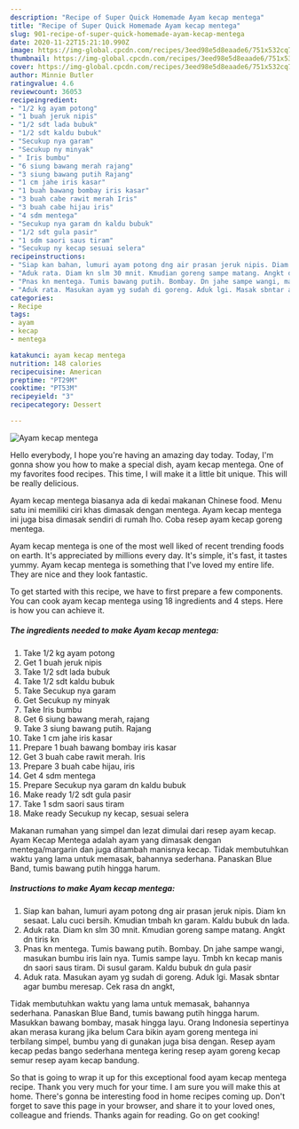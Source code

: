 ```yaml
---
description: "Recipe of Super Quick Homemade Ayam kecap mentega"
title: "Recipe of Super Quick Homemade Ayam kecap mentega"
slug: 901-recipe-of-super-quick-homemade-ayam-kecap-mentega
date: 2020-11-22T15:21:10.990Z
image: https://img-global.cpcdn.com/recipes/3eed98e5d8eaade6/751x532cq70/ayam-kecap-mentega-foto-resep-utama.jpg
thumbnail: https://img-global.cpcdn.com/recipes/3eed98e5d8eaade6/751x532cq70/ayam-kecap-mentega-foto-resep-utama.jpg
cover: https://img-global.cpcdn.com/recipes/3eed98e5d8eaade6/751x532cq70/ayam-kecap-mentega-foto-resep-utama.jpg
author: Minnie Butler
ratingvalue: 4.6
reviewcount: 36053
recipeingredient:
- "1/2 kg ayam potong"
- "1 buah jeruk nipis"
- "1/2 sdt lada bubuk"
- "1/2 sdt kaldu bubuk"
- "Secukup nya garam"
- "Secukup ny minyak"
- " Iris bumbu"
- "6 siung bawang merah rajang"
- "3 siung bawang putih Rajang"
- "1 cm jahe iris kasar"
- "1 buah bawang bombay iris kasar"
- "3 buah cabe rawit merah Iris"
- "3 buah cabe hijau iris"
- "4 sdm mentega"
- "Secukup nya garam dn kaldu bubuk"
- "1/2 sdt gula pasir"
- "1 sdm saori saus tiram"
- "Secukup ny kecap sesuai selera"
recipeinstructions:
- "Siap kan bahan, lumuri ayam potong dng air prasan jeruk nipis. Diam kn sesaat. Lalu cuci bersih. Kmudian tmbah kn garam. Kaldu bubuk dn lada."
- "Aduk rata. Diam kn slm 30 mnit. Kmudian goreng sampe matang. Angkt dn tiris kn"
- "Pnas kn mentega. Tumis bawang putih. Bombay. Dn jahe sampe wangi, masukan bumbu iris lain nya. Tumis sampe layu. Tmbh kn kecap manis dn saori saus tiram. Di susul garam. Kaldu bubuk dn gula pasir"
- "Aduk rata. Masukan ayam yg sudah di goreng. Aduk lgi. Masak sbntar agar bumbu meresap. Cek rasa dn angkt,"
categories:
- Recipe
tags:
- ayam
- kecap
- mentega

katakunci: ayam kecap mentega 
nutrition: 148 calories
recipecuisine: American
preptime: "PT29M"
cooktime: "PT53M"
recipeyield: "3"
recipecategory: Dessert

---
```



![Ayam kecap mentega](https://img-global.cpcdn.com/recipes/3eed98e5d8eaade6/751x532cq70/ayam-kecap-mentega-foto-resep-utama.jpg)

Hello everybody, I hope you're having an amazing day today. Today, I'm gonna show you how to make a special dish, ayam kecap mentega. One of my favorites food recipes. This time, I will make it a little bit unique. This will be really delicious.

Ayam kecap mentega biasanya ada di kedai makanan Chinese food. Menu satu ini memiliki ciri khas dimasak dengan mentega. Ayam kecap mentega ini juga bisa dimasak sendiri di rumah lho. Coba resep ayam kecap goreng mentega.

Ayam kecap mentega is one of the most well liked of recent trending foods on earth. It's appreciated by millions every day. It's simple, it's fast, it tastes yummy. Ayam kecap mentega is something that I've loved my entire life. They are nice and they look fantastic.


To get started with this recipe, we have to first prepare a few components. You can cook ayam kecap mentega using 18 ingredients and 4 steps. Here is how you can achieve it.

<!--inarticleads1-->

##### The ingredients needed to make Ayam kecap mentega:

1. Take 1/2 kg ayam potong
1. Get 1 buah jeruk nipis
1. Take 1/2 sdt lada bubuk
1. Take 1/2 sdt kaldu bubuk
1. Take Secukup nya garam
1. Get Secukup ny minyak
1. Take  Iris bumbu
1. Get 6 siung bawang merah, rajang
1. Take 3 siung bawang putih. Rajang
1. Take 1 cm jahe iris kasar
1. Prepare 1 buah bawang bombay iris kasar
1. Get 3 buah cabe rawit merah. Iris
1. Prepare 3 buah cabe hijau, iris
1. Get 4 sdm mentega
1. Prepare Secukup nya garam dn kaldu bubuk
1. Make ready 1/2 sdt gula pasir
1. Take 1 sdm saori saus tiram
1. Make ready Secukup ny kecap, sesuai selera


Makanan rumahan yang simpel dan lezat dimulai dari resep ayam kecap. Ayam Kecap Mentega adalah ayam yang dimasak dengan mentega/margarin dan juga ditambah manisnya kecap. Tidak membutuhkan waktu yang lama untuk memasak, bahannya sederhana. Panaskan Blue Band, tumis bawang putih hingga harum. 

<!--inarticleads2-->

##### Instructions to make Ayam kecap mentega:

1. Siap kan bahan, lumuri ayam potong dng air prasan jeruk nipis. Diam kn sesaat. Lalu cuci bersih. Kmudian tmbah kn garam. Kaldu bubuk dn lada.
1. Aduk rata. Diam kn slm 30 mnit. Kmudian goreng sampe matang. Angkt dn tiris kn
1. Pnas kn mentega. Tumis bawang putih. Bombay. Dn jahe sampe wangi, masukan bumbu iris lain nya. Tumis sampe layu. Tmbh kn kecap manis dn saori saus tiram. Di susul garam. Kaldu bubuk dn gula pasir
1. Aduk rata. Masukan ayam yg sudah di goreng. Aduk lgi. Masak sbntar agar bumbu meresap. Cek rasa dn angkt,


Tidak membutuhkan waktu yang lama untuk memasak, bahannya sederhana. Panaskan Blue Band, tumis bawang putih hingga harum. Masukkan bawang bombay, masak hingga layu. Orang Indonesia sepertinya akan merasa kurang jika belum Cara bikin ayam goreng mentega ini terbilang simpel, bumbu yang di gunakan juga bisa dengan. Resep ayam kecap pedas bango sederhana mentega kering resep ayam goreng kecap semur resep ayam kecap bandung. 

So that is going to wrap it up for this exceptional food ayam kecap mentega recipe. Thank you very much for your time. I am sure you will make this at home. There's gonna be interesting food in home recipes coming up. Don't forget to save this page in your browser, and share it to your loved ones, colleague and friends. Thanks again for reading. Go on get cooking!
